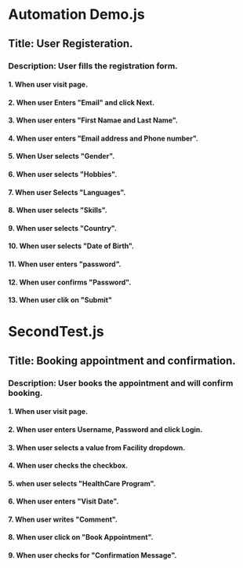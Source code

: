 # Automation Demo.js

## Title: User Registeration.

### Description: User fills the registration form.

#### 1. When user visit page.
#### 2. When user Enters "Email" and click Next.
#### 3. When user enters "First Namae and Last Name".
#### 4. When user enters "Email address and Phone number".
#### 5. When User selects "Gender".
#### 6. When user selects "Hobbies".
#### 7. When user Selects "Languages".
#### 8. When user selects "Skills".
#### 9. When user selects "Country".
#### 10. When user selects "Date of Birth".
#### 11. When user enters "password".
#### 12. When user confirms "Password".
#### 13. When user clik on "Submit"

# SecondTest.js

## Title: Booking appointment and confirmation.

### Description: User books the appointment and will confirm booking.

#### 1. When user visit page.
#### 2. When user enters Username, Password and click Login.
#### 3. When user selects a value from Facility dropdown.
#### 4. When user checks the checkbox.
#### 5. when user selects "HealthCare Program".
#### 6. When user enters "Visit Date".
#### 7. When user writes "Comment".
#### 8. When user click on "Book Appointment".
#### 9. When user checks for "Confirmation Message".
